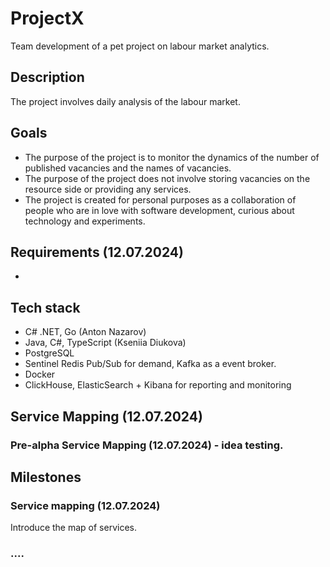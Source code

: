 # ProjectX
Team development of a pet project on labour market analytics.

## Description
The project involves daily analysis of the labour market.

## Goals
- The purpose of the project is to monitor the dynamics of the number of published vacancies and the names of vacancies.
- The purpose of the project does not involve storing vacancies on the resource side or providing any services.
- The project is created for personal purposes as a collaboration of people who are in love with software development, curious about technology and experiments.
  
## Requirements (12.07.2024)

-

## Tech stack

- C# .NET, Go (Anton Nazarov)
- Java, C#, TypeScript (Kseniia Diukova)
- PostgreSQL
- Sentinel Redis Pub/Sub for demand, Kafka as a event broker.
- Docker
- ClickHouse, ElasticSearch + Kibana for reporting and monitoring

## Service Mapping (12.07.2024)

### Pre-alpha Service Mapping (12.07.2024) - idea testing.

## Milestones

### Service mapping (12.07.2024)

Introduce the map of services.

### ....
